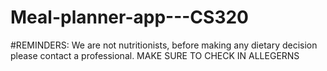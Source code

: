 # Meal-planner-app---CS320

#REMINDERS: We are not nutritionists, before making any dietary decision please contact a professional.
MAKE SURE TO CHECK IN ALLEGERNS
